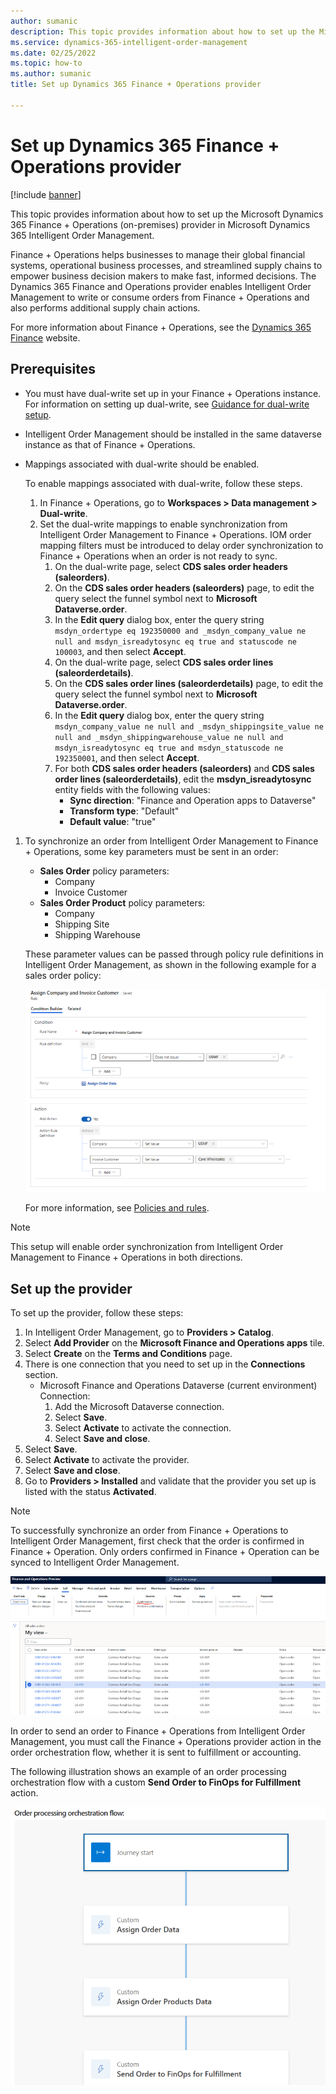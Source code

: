 ```yaml
---
author: sumanic
description: This topic provides information about how to set up the Microsoft Dynamics 365 Finance and Operations (on-premises) provider in Microsoft Dynamics 365 Intelligent Order Management.
ms.service: dynamics-365-intelligent-order-management
ms.date: 02/25/2022
ms.topic: how-to
ms.author: sumanic
title: Set up Dynamics 365 Finance + Operations provider

---
```


# Set up Dynamics 365 Finance + Operations provider

[!include [banner](includes/banner.md)]

This topic provides information about how to set up the Microsoft Dynamics 365 Finance + Operations (on-premises) provider in Microsoft Dynamics 365 Intelligent Order Management.

Finance + Operations helps businesses to manage their global financial systems, operational business processes, and streamlined supply chains to empower business decision makers to make fast, informed decisions. The Dynamics 365 Finance and Operations provider enables Intelligent Order Management to write or consume orders from Finance + Operations and also performs additional supply chain actions.  

For more information about Finance + Operations, see the [Dynamics 365 Finance](https://dynamics.microsoft.com/en-us/finance/overview/) website. 

## Prerequisites 

- You must have dual-write set up in your Finance + Operations instance. For information on setting up dual-write, see [Guidance for dual-write setup](/dynamics365/fin-ops-core/dev-itpro/data-entities/dual-write/connection-setup).
- Intelligent Order Management should be installed in the same dataverse instance as that of Finance + Operations.
- Mappings associated with dual-write should be enabled. 

  To enable mappings associated with dual-write, follow these steps.

  1. In Finance + Operations, go to **Workspaces \> Data management \> Dual-write**.
  1. Set the dual-write mappings to enable synchronization from Intelligent Order Management to Finance + Operations. IOM order mapping filters must be introduced to delay order synchronization to Finance + Operations when an order is not ready to sync.
      1. On the dual-write page, select **CDS sales order headers (saleorders)**.
      1. On the **CDS sales order headers (saleorders)** page, to edit the query select the funnel symbol next to **Microsoft Dataverse.order**.
      1. In the **Edit query** dialog box, enter the query string `msdyn_ordertype eq 192350000 and _msdyn_company_value ne null and msdyn_isreadytosync eq true and statuscode ne 100003`, and then select **Accept**. 
      1. On the dual-write page, select **CDS sales order lines (saleorderdetails)**.
      1. On the **CDS sales order lines (saleorderdetails)** page, to edit the query select the funnel symbol next to **Microsoft Dataverse.order**.
      1. In the **Edit query** dialog box, enter the query string `msdyn_company_value ne null and _msdyn_shippingsite_value ne null and _msdyn_shippingwarehouse_value ne null and msdyn_isreadytosync eq true and msdyn_statuscode ne 192350001`, and then select **Accept**.   
      1. For both **CDS sales order headers (saleorders)** and **CDS sales order lines (saleorderdetails)**, edit the **msdyn_isreadytosync** entity fields with the following values:
          - **Sync direction**: "Finance and Operation apps to Dataverse"
          - **Transform type**: "Default"   
          - **Default value**: "true" 
1. To synchronize an order from Intelligent Order Management to Finance + Operations, some key parameters must be sent in an order: 
    - **Sales Order** policy parameters:
        - Company
        - Invoice Customer
    - **Sales Order Product** policy parameters:
        - Company
        - Shipping Site
        - Shipping Warehouse
   
   These parameter values can be passed through policy rule definitions in Intelligent Order Management, as shown in the following example for a sales order policy:
   
   ![DW Sales Order Entity Mapping](media/SOHeaderPolicy.png)
    
   For more information, see [Policies and rules](policies-rules.md).
   
 > [!NOTE]
 > This setup will enable order synchronization from Intelligent Order Management to Finance + Operations in both directions. 
  
## Set up the provider

To set up the provider, follow these steps: 

1.  In Intelligent Order Management, go to **Providers > Catalog**.
1.  Select **Add Provider** on the **Microsoft Finance and Operations apps** tile.
1.  Select **Create** on the **Terms and Conditions** page.
1.  There is one connection that you need to set up in the **Connections** section.
    - Microsoft Finance and Operations Dataverse (current environment) Connection:
       1. Add the Microsoft Dataverse connection.
       1. Select **Save**.
       1. Select **Activate** to activate the connection.
       1. Select **Save and close**.
1. Select **Save**.
1. Select **Activate** to activate the provider.
1. Select **Save and close**.
1. Go to **Providers \> Installed** and validate that the provider you set up is listed with the status **Activated**.

> [!NOTE]
> To successfully synchronize an order from Finance + Operations to Intelligent Order Management, first check that the order is confirmed in Finance + Operation. Only orders confirmed in Finance + Operation can be synced to Intelligent Order Management.

![F&O Order Confirmation](media/OrderConfirm.png)

In order to send an order to Finance + Operations from Intelligent Order Management, you must call the Finance + Operations provider action in the order orchestration flow, whether it is sent to fulfillment or accounting.

The following illustration shows an example of an order processing orchestration flow with a custom **Send Order to FinOps for Fulfillment** action.

![IOM Orchestration](media/F&OFlow.png)




